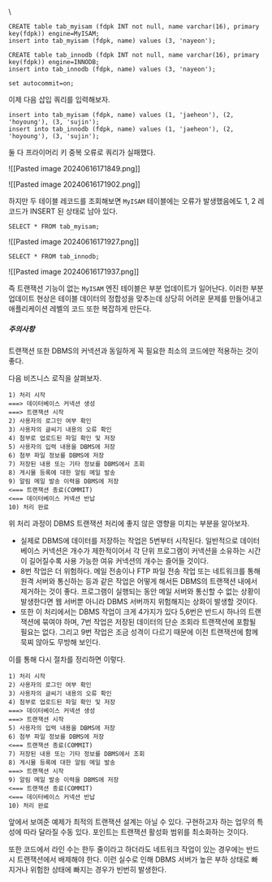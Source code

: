 \

```
CREATE table tab_myisam (fdpk INT not null, name varchar(16), primary key(fdpk)) engine=MyISAM;
insert into tab_myisam (fdpk, name) values (3, 'nayeon');

CREATE table tab_innodb (fdpk INT not null, name varchar(16), primary key(fdpk)) engine=INNODB;
insert into tab_innodb (fdpk, name) values (3, 'nayeon');

set autocommit=on;
```

이제 다음 삽입 쿼리를 입력해보자.

```
insert into tab_myisam (fdpk, name) values (1, 'jaeheon'), (2, 'hoyoung'), (3, 'sujin');
insert into tab_innodb (fdpk, name) values (1, 'jaeheon'), (2, 'hoyoung'), (3, 'sujin');
```

둘 다 프라이머리 키 중복 오류로 쿼리가 실패했다.

![[Pasted image 20240616171849.png]]


![[Pasted image 20240616171902.png]]

하지만 두 테이블 레코드를 조회해보면 `MyISAM` 테이블에는 오류가 발생했음에도 1, 2 레코드가 INSERT 된 상태로 남아 있다.

```
SELECT * FROM tab_myisam;
```

![[Pasted image 20240616171927.png]]

```
SELECT * FROM tab_innodb;
```

![[Pasted image 20240616171937.png]]

즉 트랜잭션 기능이 없는 `MyISAM` 엔진 테이블은 부분 업데이트가 일어난다. 이러한 부분 업데이트 현상은 테이블 데이터의 정합성을 맞추는데 상당히 어려운 문제를 만들어내고 애플리케이션 레벨의 코드 또한 복잡하게 만든다.

##### 주의사항
트랜잭션 또한 DBMS의 커넥션과 동일하게 꼭 필요한 최소의 코드에만 적용하는 것이 좋다.

다음 비즈니스 로직을 살펴보자.

```
1) 처리 시작
===> 데이터베이스 커넥션 생성
===> 트랜잭션 시작
2) 사용자의 로그인 여부 확인
3) 사용자의 글씨기 내용의 오류 확인
4) 첨부로 업로드된 파일 확인 및 저장
5) 사용자의 입력 내용을 DBMS에 저장
6) 첨부 파일 정보를 DBMS에 저장
7) 저장된 내용 또는 기타 정보를 DBMS에서 조회
8) 게시물 등록에 대한 알림 메일 발송
9) 알림 메일 발송 이력을 DBMS에 저장
<=== 트랜잭션 종료(COMMIT)
<=== 데이터베이스 커넥션 반납
10) 처리 완료
```

위 처리 과정이 DBMS 트랜잭션 처리에 좋지 않은 영향을 미치는 부분을 알아보자.

- 실제로 DBMS에 데이터를 저장하는 작업은 5번부터 시작된다. 일반적으로 데이터베이스 커넥션은 개수가 제한적이어서 각 단위 프로그램이 커넥션을 소유하는 시간이 길어질수록 사용 가능한 여유 커넥션의 개수는 즐어들 것이다.
- 8번 작업은 더 위험하다. 메일 전송이나 FTP 파일 전송 작업 또는 네트워크를 통해 원격 서버와 통신하는 등과 같은 작업은 어떻게 해서든 DBMS의 트랜잭션 내에서 제거하는 것이 좋다. 프로그램이 실행되는 동안 메일 서버와 통신할 수 없는 상황이 발생한다면 웹 서버뿐 아니라 DBMS 서버까지 위험해지는 상화이 발생할 것이다.
- 또한 이 처리에서는 DBMS 작업이 크게 4가지가 있다 5,6번은 반드시 하나의 트랜잭션에 묶여야 하며, 7번 작업은 저장된 데이터의 단순 조회라 트랜잭션에 포함될 필요는 없다. 그리고 9번 작업은 조금 성격이 다르기 때문에 이전 트랜잭션에 함께 묵찌 않아도 무방해 보인다.

이를 통해 다시 절차를 정리하면 이렇다.

```
1) 처리 시작
2) 사용자의 로그인 여부 확인
3) 사용자의 글씨기 내용의 오류 확인
4) 첨부로 업로드된 파일 확인 및 저장
===> 데이터베이스 커넥션 생성
===> 트랜잭션 시작
5) 사용자의 입력 내용을 DBMS에 저장
6) 첨부 파일 정보를 DBMS에 저장
<=== 트랜잭션 종료(COMMIT)
7) 저장된 내용 또는 기타 정보를 DBMS에서 조회
8) 게시물 등록에 대한 알림 메일 발송
===> 트랜잭션 시작
9) 알림 메일 발송 이력을 DBMS에 저장
<=== 트랜잭션 종료(COMMIT)
<=== 데이터베이스 커넥션 반납
10) 처리 완료
```

앞에서 보여준 예제가 최적의 트랜잭션 설계는 아닐 수 있다. 구현하고자 하는 업무의 특성에 따라 달라질 수동 있다. 포인트는 트랜잭션 활성화 범위를 최소화하는 것이다.

또한 코드에서 라인 수는 한두 줄이라고 하더라도 네트워크 작업이 있는 경우에는 반드시 트랜잭션에서 배제해야 한다. 이런 실수로 인해 DBMS 서버가 높은 부하 상태로 빠지거나 위험한 상태에 빠지는 경우가 빈번히 발생한다.